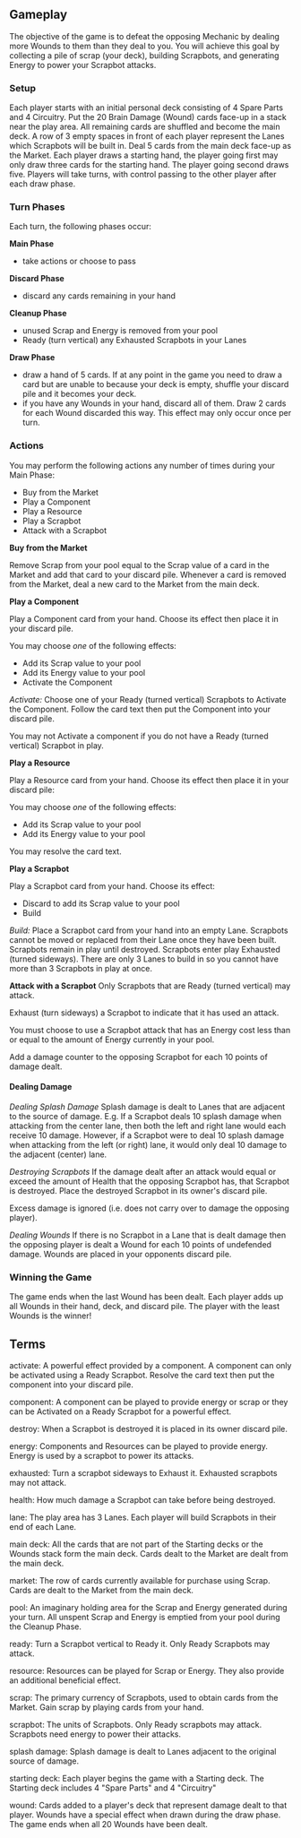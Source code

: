 ## Gameplay

The objective of the game is to defeat the opposing Mechanic by dealing more Wounds to them than they deal to you. You will achieve this goal by collecting a pile of scrap (your deck), building Scrapbots, and generating Energy to power your Scrapbot attacks. 

### Setup

Each player starts with an initial personal deck consisting of 4 Spare Parts and 4 Circuitry. Put the 20 Brain Damage (Wound) cards face-up in a stack near the play area. All remaining cards are shuffled and become the main deck. A row of 3 empty spaces in front of each player represent the Lanes which Scrapbots will be built in. Deal 5 cards from the main deck face-up as the Market. Each player draws a starting hand, the player going first may only draw three cards for the starting hand. The player going second draws five. Players will take turns, with control passing to the other player after each draw phase.

### Turn Phases

Each turn, the following phases occur:

**Main Phase**

- take actions or choose to pass

**Discard Phase**

- discard any cards remaining in your hand

**Cleanup Phase**

- unused Scrap and Energy is removed from your pool
- Ready (turn vertical) any Exhausted Scrapbots in your Lanes

**Draw Phase**

- draw a hand of 5 cards. If at any point in the game you need to draw a card but are unable to because your deck is empty, shuffle your discard pile and it becomes your deck.
- if you have any Wounds in your hand, discard all of them. Draw 2 cards for each Wound discarded this way. This effect may only occur once per turn.

### Actions

You may perform the following actions any number of times during your Main Phase:
- Buy from the Market
- Play a Component
- Play a Resource
- Play a Scrapbot
- Attack with a Scrapbot


**Buy from the Market**

Remove Scrap from your pool equal to the Scrap value of a card in the Market and add that card to your discard pile. Whenever a card is removed from the Market, deal a new card to the Market from the main deck.


**Play a Component**

Play a Component card from your hand. Choose its effect then place it in your discard pile.

You may choose *one* of the following effects:
- Add its Scrap value to your pool
- Add its Energy value to  your pool
- Activate the Component

_Activate:_
Choose one of your Ready (turned vertical) Scrapbots to Activate the Component. Follow the card text then put the Component into your discard pile.

You may not Activate a component if you do not have a Ready (turned vertical) Scrapbot in play.


**Play a Resource**

Play a Resource card from your hand. Choose its effect then place it in your discard pile:

You may choose *one* of the following effects:
- Add its Scrap value to your pool
- Add its Energy value to your pool

You may resolve the card text.


**Play a Scrapbot**

Play a Scrapbot card from your hand. Choose its effect:
- Discard to add its Scrap value to your pool
- Build

_Build:_
Place a Scrapbot card from your hand into an empty Lane. Scrapbots cannot be moved or replaced from their Lane once they have been built. Scrapbots remain in play until destroyed. Scrapbots enter play Exhausted (turned sideways). There are only 3 Lanes to build in so you cannot have more than 3 Scrapbots in play at once.


**Attack with a Scrapbot**
Only Scrapbots that are Ready (turned vertical) may attack.

Exhaust (turn sideways) a Scrapbot to indicate that it has used an attack.

You must choose to use a Scrapbot attack that has an Energy cost less than or equal to the amount of Energy currently in your pool.

Add a damage counter to the opposing Scrapbot for each 10 points of damage dealt.

#### Dealing Damage

*Dealing Splash Damage*
Splash damage is dealt to Lanes that are adjacent to the source of damage. E.g. If a Scrapbot deals 10 splash damage when attacking from the center lane, then both the left and right lane would each receive 10 damage. However, if a Scrapbot were to deal 10 splash damage when attacking from the left (or right) lane, it would only deal 10 damage to the adjacent (center) lane.

*Destroying Scrapbots*
If the damage dealt after an attack would equal or exceed the amount of Health that the opposing Scrapbot has, that Scrapbot is destroyed. Place the destroyed Scrapbot in its owner's discard pile.

Excess damage is ignored (i.e. does not carry over to damage the opposing player).

*Dealing Wounds*
If there is no Scrapbot in a Lane that is dealt damage then the opposing player is dealt a Wound for each 10 points of undefended damage. Wounds are placed in your opponents discard pile.


### Winning the Game

The game ends when the last Wound has been dealt. Each player adds up all Wounds in their hand, deck, and discard pile. The player with the least Wounds is the winner!

## Terms

activate: A powerful effect provided by a component. A component can only be activated using a Ready Scrapbot. Resolve the card text then put the component into your discard pile.

component: A component can be played to provide energy or scrap or they can be Activated on a Ready Scrapbot for a powerful effect.

destroy: When a Scrapbot is destroyed it is placed in its owner discard pile.

energy: Components and Resources can be played to provide energy. Energy is used by a scrapbot to power its attacks.

exhausted: Turn a scrapbot sideways to Exhaust it. Exhausted scrapbots may not attack.

health: How much damage a Scrapbot can take before being destroyed.

lane: The play area has 3 Lanes. Each player will build Scrapbots in their end of each Lane.

main deck: All the cards that are not part of the Starting decks or the Wounds stack form the main deck. Cards dealt to the Market are dealt from the main deck.

market: The row of cards currently available for purchase using Scrap. Cards are dealt to the Market from the main deck.

pool: An imaginary holding area for the Scrap and Energy generated during your turn. All unspent Scrap and Energy is emptied from your pool during the Cleanup Phase.

ready: Turn a Scrapbot vertical to Ready it. Only Ready Scrapbots may attack.

resource: Resources can be played for Scrap or Energy. They also provide an additional beneficial effect.

scrap: The primary currency of Scrapbots, used to obtain cards from the Market. Gain scrap by playing cards from your hand.

scrapbot: The units of Scrapbots. Only Ready scrapbots may attack. Scrapbots need energy to power their attacks.

splash damage: Splash damage is dealt to Lanes adjacent to the original source of damage.

starting deck: Each player begins the game with a Starting deck. The Starting deck includes 4 "Spare Parts" and 4 "Circuitry"

wound: Cards added to a player's deck that represent damage dealt to that player. Wounds have a special effect when drawn during the draw phase. The game ends when all 20 Wounds have been dealt.